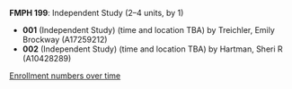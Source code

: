 **FMPH 199**: Independent Study (2–4 units, by 1)

- **001** (Independent Study) (time and location TBA) by Treichler, Emily Brockway (A17259212)
- **002** (Independent Study) (time and location TBA) by Hartman, Sheri R (A10428289)

[Enrollment numbers over time](./FMPH199.tsv)
